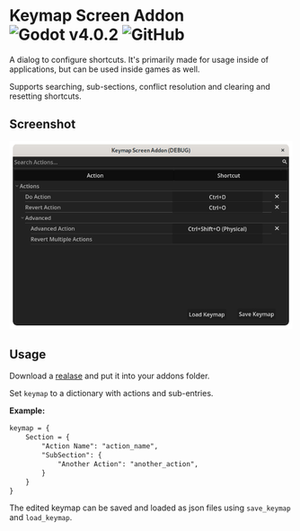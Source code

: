 # Keymap Screen Addon ![Godot v4.0.2](https://img.shields.io/badge/Godot-v4.0.2-%23478cbf?logo=godotengine) ![GitHub](https://img.shields.io/github/license/Jummit/keymap-screen)

A dialog to configure shortcuts. It's primarily made for usage inside of applications, but can be used inside games as well.

Supports searching, sub-sections, conflict resolution and clearing and resetting shortcuts.

## Screenshot

![Screenshot](screenshots/screenshot.png)

## Usage

Download a [realase](https://github.com/Jummit/keymap-screen/releases) and put it into your addons folder.

Set `keymap` to a dictionary with actions and sub-entries.

**Example:**

```gdscript
keymap = {
	Section = {
		"Action Name": "action_name",
		"SubSection": {
			"Another Action": "another_action",
		}
	}
}
```

The edited keymap can be saved and loaded as json files using `save_keymap` and `load_keymap`.

